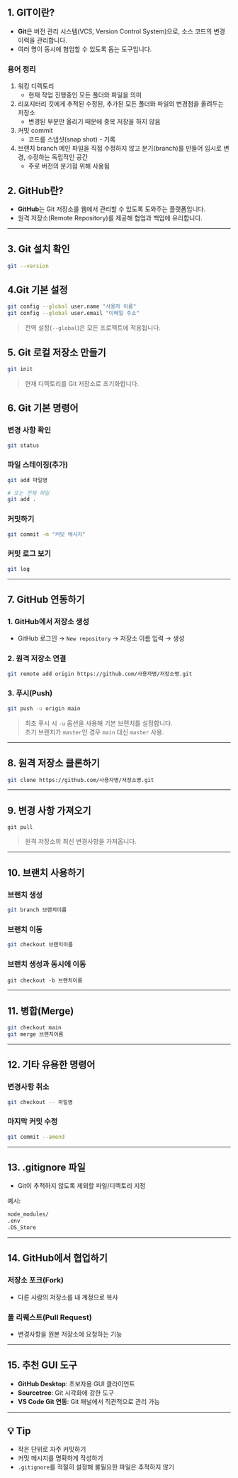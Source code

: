 ## 1. GIT이란?

- **Git**은 버전 관리 시스템(VCS, Version Control System)으로, 소스 코드의 변경 이력을 관리합니다.
- 여러 명이 동시에 협업할 수 있도록 돕는 도구입니다.

### 용어 정리
 1. 워킹 디렉토리
    - 현재 작업 진행중인 모든 폴더와 파일을 의미
 2. 리포지터리
    깃에게 추적된 수정된, 추가된 모든 폴더와 파일의 변경점을 올려두는 저장소
    -  변경된 부분만 올리기 때문에 중복 저장을 하지 않음
 3. 커밋 commit
    - 코드를 스냅샷(snap shot) - 기록
 4. 브랜치 branch
	메인 파일을 직접 수정하지 않고 분기(branch)를 만들어 임시로 변경, 수정하는 독립적인 공간
    -  주로 버전의 분기점 위해 사용됨
## 2. GitHub란?

- **GitHub**는 Git 저장소를 웹에서 관리할 수 있도록 도와주는 플랫폼입니다.
- 원격 저장소(Remote Repository)를 제공해 협업과 백업에 유리합니다.

---

## 3. Git 설치 확인

```bash
git --version
```

## 4.Git 기본 설정

```bash
git config --global user.name "사용자 이름"
git config --global user.email "이메일 주소"
```

>전역 설정(`--global`)은 모든 프로젝트에 적용됩니다.

## 5. Git 로컬 저장소 만들기

```bash
git init
```

> 현재 디렉토리를 Git 저장소로 초기화합니다.

## 6. Git 기본 명령어
### 변경 사항 확인

```bash
git status
```

### 파일 스테이징(추가)

```bash
git add 파일명

# 또는 전체 파일
git add .
```

### 커밋하기

```bash
git commit -m "커밋 메시지"
```

### 커밋 로그 보기

```bash
git log
```

---

## 7. GitHub 연동하기

### 1. GitHub에서 저장소 생성

- GitHub 로그인 → `New repository` → 저장소 이름 입력 → 생성

### 2. 원격 저장소 연결

```bash
git remote add origin https://github.com/사용자명/저장소명.git
```
### 3. 푸시(Push)

```bash
git push -u origin main
```

> 최초 푸시 시 `-u` 옵션을 사용해 기본 브랜치를 설정합니다.  
> 초기 브랜치가 `master`인 경우 `main` 대신 `master` 사용.

---

## 8. 원격 저장소 클론하기

```bash
git clone https://github.com/사용자명/저장소명.git
```

---

## 9. 변경 사항 가져오기

```shell
git pull
```

> 원격 저장소의 최신 변경사항을 가져옵니다.

---

## 10. 브랜치 사용하기

### 브랜치 생성

``` bash
git branch 브랜치이름
```

### 브랜치 이동

```bash
git checkout 브랜치이름
```

### 브랜치 생성과 동시에 이동

```
git checkout -b 브랜치이름
```

---

## 11. 병합(Merge)

```bash
git checkout main
git merge 브랜치이름
```

---

## 12. 기타 유용한 명령어

### 변경사항 취소

```bash
git checkout -- 파일명
```

### 마지막 커밋 수정

```bash
git commit --amend
```

---

## 13. .gitignore 파일

- Git이 추적하지 않도록 제외할 파일/디렉토리 지정

예시:

```bash
node_modules/
.env
.DS_Store
```

---

## 14. GitHub에서 협업하기

### 저장소 포크(Fork)

- 다른 사람의 저장소를 내 계정으로 복사

### 풀 리퀘스트(Pull Request)

- 변경사항을 원본 저장소에 요청하는 기능

---

## 15. 추천 GUI 도구

- **GitHub Desktop**: 초보자용 GUI 클라이언트
- **Sourcetree**: Git 시각화에 강한 도구
- **VS Code Git 연동**: Git 패널에서 직관적으로 관리 가능

---

## 💡 Tip

- 작은 단위로 자주 커밋하기
- 커밋 메시지를 명확하게 작성하기
- `.gitignore`를 적절히 설정해 불필요한 파일은 추적하지 않기